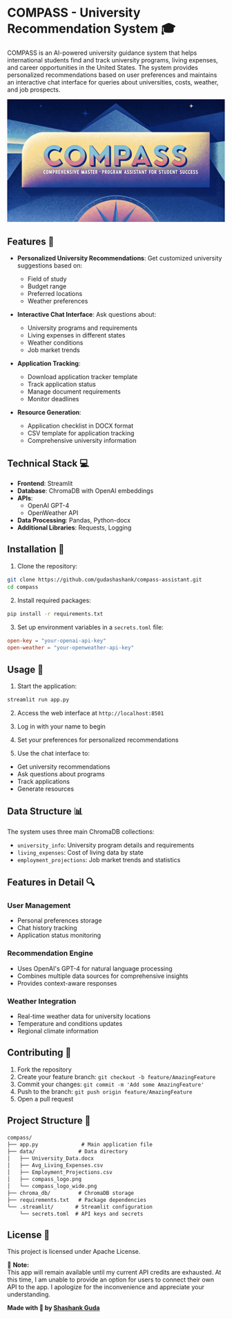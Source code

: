 # COMPASS - University Recommendation System 🎓

COMPASS is an AI-powered university guidance system that helps international students find and track university programs, living expenses, and career opportunities in the United States. The system provides personalized recommendations based on user preferences and maintains an interactive chat interface for queries about universities, costs, weather, and job prospects.

![COMPASS](data/compass_logo_wide.png)

## Features 🌟

- **Personalized University Recommendations**: Get customized university suggestions based on:
  - Field of study
  - Budget range
  - Preferred locations
  - Weather preferences

- **Interactive Chat Interface**: Ask questions about:
  - University programs and requirements
  - Living expenses in different states
  - Weather conditions
  - Job market trends

- **Application Tracking**:
  - Download application tracker template
  - Track application status
  - Manage document requirements
  - Monitor deadlines

- **Resource Generation**:
  - Application checklist in DOCX format
  - CSV template for application tracking
  - Comprehensive university information

## Technical Stack 💻

- **Frontend**: Streamlit
- **Database**: ChromaDB with OpenAI embeddings
- **APIs**:
  - OpenAI GPT-4
  - OpenWeather API
- **Data Processing**: Pandas, Python-docx
- **Additional Libraries**: Requests, Logging

## Installation 🔧

1. Clone the repository:
```bash
git clone https://github.com/gudashashank/compass-assistant.git
cd compass
```

2. Install required packages:
```bash
pip install -r requirements.txt
```

3. Set up environment variables in a `secrets.toml` file:
```toml
open-key = "your-openai-api-key"
open-weather = "your-openweather-api-key"
```

## Usage 🚀

1. Start the application:
```bash
streamlit run app.py
```

2. Access the web interface at `http://localhost:8501`

3. Log in with your name to begin

4. Set your preferences for personalized recommendations

5. Use the chat interface to:
- Get university recommendations
- Ask questions about programs
- Track applications
- Generate resources

## Data Structure 📊

The system uses three main ChromaDB collections:
- `university_info`: University program details and requirements
- `living_expenses`: Cost of living data by state
- `employment_projections`: Job market trends and statistics

## Features in Detail 🔍

### User Management
- Personal preferences storage
- Chat history tracking
- Application status monitoring

### Recommendation Engine
- Uses OpenAI's GPT-4 for natural language processing
- Combines multiple data sources for comprehensive insights
- Provides context-aware responses

### Weather Integration
- Real-time weather data for university locations
- Temperature and conditions updates
- Regional climate information

## Contributing 🤝

1. Fork the repository
2. Create your feature branch: `git checkout -b feature/AmazingFeature`
3. Commit your changes: `git commit -m 'Add some AmazingFeature'`
4. Push to the branch: `git push origin feature/AmazingFeature`
5. Open a pull request

## Project Structure 📁

```
compass/
├── app.py              # Main application file
├── data/              # Data directory
│   ├── University_Data.docx
│   ├── Avg_Living_Expenses.csv
│   ├── Employment_Projections.csv
│   ├── compass_logo.png
│   └── compass_logo_wide.png
├── chroma_db/         # ChromaDB storage
├── requirements.txt   # Package dependencies
└── .streamlit/       # Streamlit configuration
    └── secrets.toml  # API keys and secrets
```

## License 📄

This project is licensed under Apache License.

📝 **Note:**  
This app will remain available until my current API credits are exhausted. At this time, I am unable to provide an option for users to connect their own API to the app. I apologize for the inconvenience and appreciate your understanding.

**Made with 💙 by [Shashank Guda](https://shashankguda.me)**
